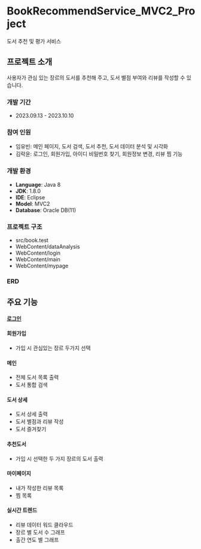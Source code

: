 # BookRecommendService_MVC2_Project
도서 추천 및 평가 서비스


## 프로젝트 소개
사용자가 관심 있는 장르의 도서를 추천해 주고, 도서 별점 부여와 리뷰를 작성할 수 있습니다.

### 개발 기간
* 2023.09.13 - 2023.10.10

### 참여 인원
  - 임유빈: 메인 페이지, 도서 검색, 도서 추천, 도서 데이터 분석 및 시각화
  - 김락윤: 로그인, 회원가입, 아이디 비밀번호 찾기, 회원정보 변경, 리뷰 찜 기능

### 개발 환경
  - **Language**: Java 8
  - **JDK**: 1.8.0
  - **IDE**: Eclipse
  - **Model**: MVC2
  - **Database**: Oracle DB(11)

### 프로젝트 구조
  - src/book.test
  - WebContent/dataAnalysis
  - WebContent/login
  - WebContent/main
  - WebContent/mypage

### ERD


## 주요 기능
#### [로그인](https://www.notion.so/rakyun/2a02ba0d4a6f40f0a4ba143371b7b656?pvs=4)

#### 회원가입
  - 가입 시 관심있는 장르 두가지 선택

#### 메인
  - 전체 도서 목록 출력
  - 도서 통합 검색

#### 도서 상세
  - 도서 상세 출력
  - 도서 별점과 리뷰 작성
  - 도서 즐겨찾기

#### 추천도서
  - 가입 시 선택한 두 가지 장르의 도서 출력

#### 마이페이지
  - 내가 작성한 리뷰 목록
  - 찜 목록

#### 실시간 트렌드
  - 리뷰 데이터 워드 클라우드
  - 장르 별 도서 수 그래프
  - 출간 연도 별 그래프

